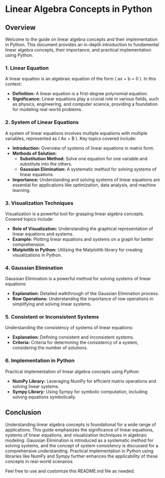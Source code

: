 # Linear Algebra Concepts in Python

## Overview

Welcome to the guide on linear algebra concepts and their implementation in Python. This document provides an in-depth introduction to fundamental linear algebra concepts, their importance, and practical implementation using Python.

### 1. Linear Equation

A linear equation is an algebraic equation of the form \( ax + b = 0 \). In this context:

- **Definition:** A linear equation is a first-degree polynomial equation.
- **Significance:** Linear equations play a crucial role in various fields, such as physics, engineering, and computer science, providing a foundation for modeling real-world problems.

### 2. System of Linear Equations

A system of linear equations involves multiple equations with multiple variables, represented as \( Ax = B \). Key topics covered include:

- **Introduction:** Overview of systems of linear equations in matrix form.
- **Methods of Solution:**
  - **Substitution Method:** Solve one equation for one variable and substitute into the others.
  - **Gaussian Elimination:** A systematic method for solving systems of linear equations.
- **Importance:** Understanding and solving systems of linear equations are essential for applications like optimization, data analysis, and machine learning.

### 3. Visualization Techniques

Visualization is a powerful tool for grasping linear algebra concepts. Covered topics include:

- **Role of Visualization:** Understanding the graphical representation of linear equations and systems.
- **Example:** Plotting linear equations and systems on a graph for better comprehension.
- **Matplotlib in Python:** Utilizing the Matplotlib library for creating visualizations in Python.

### 4. Gaussian Elimination

Gaussian Elimination is a powerful method for solving systems of linear equations:

- **Explanation:** Detailed walkthrough of the Gaussian Elimination process.
- **Row Operations:** Understanding the importance of row operations in simplifying and solving linear systems.

### 5. Consistent or Inconsistent Systems

Understanding the consistency of systems of linear equations:

- **Explanation:** Defining consistent and inconsistent systems.
- **Criteria:** Criteria for determining the consistency of a system, considering the number of solutions.

### 6. Implementation in Python

Practical implementation of linear algebra concepts using Python:

- **NumPy Library:** Leveraging NumPy for efficient matrix operations and solving linear systems.
- **Sympy Library:** Using Sympy for symbolic computation, including solving equations symbolically.

## Conclusion

Understanding linear algebra concepts is foundational for a wide range of applications. This guide emphasizes the significance of linear equations, systems of linear equations, and visualization techniques in algebraic modeling. Gaussian Elimination is introduced as a systematic method for solving systems, and the concept of system consistency is discussed for a comprehensive understanding. Practical implementation in Python using libraries like NumPy and Sympy further enhances the applicability of these concepts in real-world scenarios.

Feel free to use and customize this README.md file as needed.
